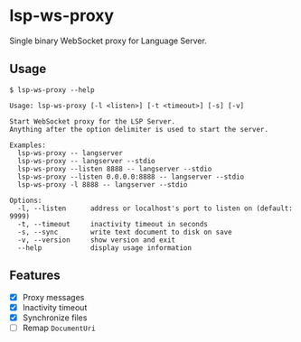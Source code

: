 # lsp-ws-proxy

Single binary WebSocket proxy for Language Server.

## Usage

```
$ lsp-ws-proxy --help

Usage: lsp-ws-proxy [-l <listen>] [-t <timeout>] [-s] [-v]

Start WebSocket proxy for the LSP Server.
Anything after the option delimiter is used to start the server.

Examples:
  lsp-ws-proxy -- langserver
  lsp-ws-proxy -- langserver --stdio
  lsp-ws-proxy --listen 8888 -- langserver --stdio
  lsp-ws-proxy --listen 0.0.0.0:8888 -- langserver --stdio
  lsp-ws-proxy -l 8888 -- langserver --stdio

Options:
  -l, --listen      address or localhost's port to listen on (default: 9999)
  -t, --timeout     inactivity timeout in seconds
  -s, --sync        write text document to disk on save
  -v, --version     show version and exit
  --help            display usage information
```

## Features

- [x] Proxy messages
- [x] Inactivity timeout
- [x] Synchronize files
- [ ] Remap `DocumentUri`

